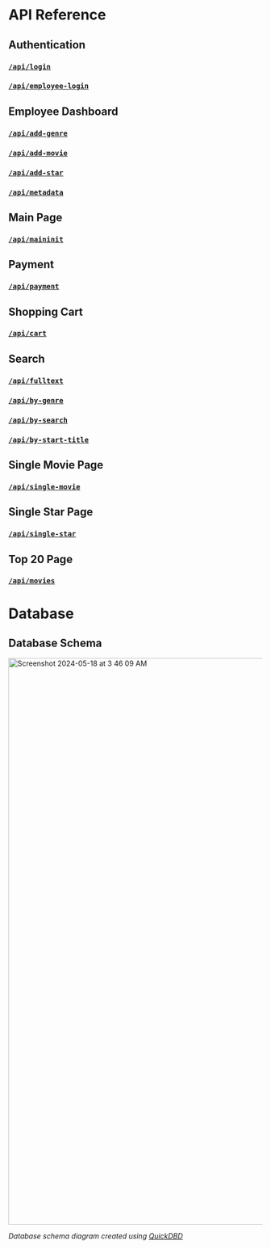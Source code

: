 # API Reference

## Authentication

### [`/api/login`](src/LoginServlet.java)
### [`/api/employee-login`](src/EmployeeLoginServlet.java)

## Employee Dashboard

### [`/api/add-genre`](src/AddGenreServlet.java)
### [`/api/add-movie`](src/AddMovieServlet.java)
### [`/api/add-star`](src/AddStarServlet.java)
### [`/api/metadata`](src/MetadataServlet.java)

## Main Page

### [`/api/maininit`](src/MainInitServlet.java)

## Payment

### [`/api/payment`](src/PaymentServlet.java)

## Shopping Cart 

### [`/api/cart`](src/CartServlet.java)

## Search

### [`/api/fulltext`](src/FulltextServlet.java)
### [`/api/by-genre`](src/GenreResultServlet.java)
### [`/api/by-search`](src/SearchResultServlet.java)
### [`/api/by-start-title`](src/StartTitleResultServlet.java)

## Single Movie Page

### [`/api/single-movie`](src/SingleMovieServlet.java)

## Single Star Page

### [`/api/single-star`](src/SingleStarServlet.java)

## Top 20 Page

### [`/api/movies`](src/MoviesServlet.java)

# Database

## Database Schema

<img width="1122" alt="Screenshot 2024-05-18 at 3 46 09 AM" src="https://github.com/v74c63t/fabflix/assets/78942001/96a51db6-6e17-4e7c-87d2-bef9e7f32924">

*Database schema diagram created using [QuickDBD](https://app.quickdatabasediagrams.com/)*
